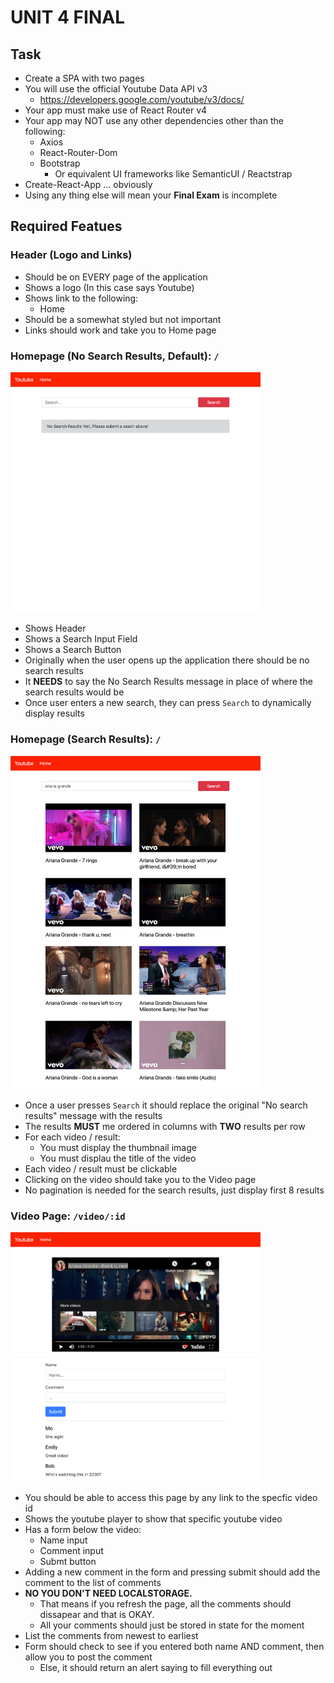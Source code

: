 # UNIT 4 FINAL

## Task

- Create a SPA with two pages
- You will use the official Youtube Data API v3
  - https://developers.google.com/youtube/v3/docs/
- Your app must make use of React Router v4
- Your app may NOT use any other dependencies other than the following:
  - Axios
  - React-Router-Dom
  - Bootstrap
    - Or equivalent UI frameworks like SemanticUI / Reactstrap
- Create-React-App ... obviously
- Using any thing else will mean your **Final Exam** is incomplete

## Required Featues

### Header (Logo and Links)

- Should be on EVERY page of the application
- Shows a logo (In this case says Youtube)
- Shows link to the following:
  - Home
- Should be a somewhat styled but not important
- Links should work and take you to Home page

### Homepage (No Search Results, Default): `/`

<img src='assets/home-1.png' width='400'>

- Shows Header
- Shows a Search Input Field
- Shows a Search Button
- Originally when the user opens up the application there should be no search results
- It **NEEDS** to say the No Search Results message in place of where the search results would be
- Once user enters a new search, they can press `Search` to dynamically display results

### Homepage (Search Results): `/`

<img src='assets/home-2.png' width='400'>

- Once a user presses `Search` it should replace the original "No search results" message with the results
- The results **MUST** me ordered in columns with **TWO** results per row
- For each video / result:
  - You must display the thumbnail image
  - You must displau the title of the video
- Each video / result must be clickable
- Clicking on the video should take you to the Video page
- No pagination is needed for the search results, just display first 8 results

### Video Page: `/video/:id`

<img src='assets/video.png' width='400'>

- You should be able to access this page by any link to the specfic video id
- Shows the youtube player to show that specific youtube video
- Has a form below the video:
  - Name input
  - Comment input
  - Submt button
- Adding a new comment in the form and pressing submit should add the comment to the list of comments
- **NO YOU DON'T NEED LOCALSTORAGE.**
  - That means if you refresh the page, all the comments should dissapear and that is OKAY.
  - All your comments should just be stored in state for the moment
- List the comments from newest to earliest
- Form should check to see if you entered both name AND comment, then allow you to post the comment
  - Else, it should return an alert saying to fill everything out

